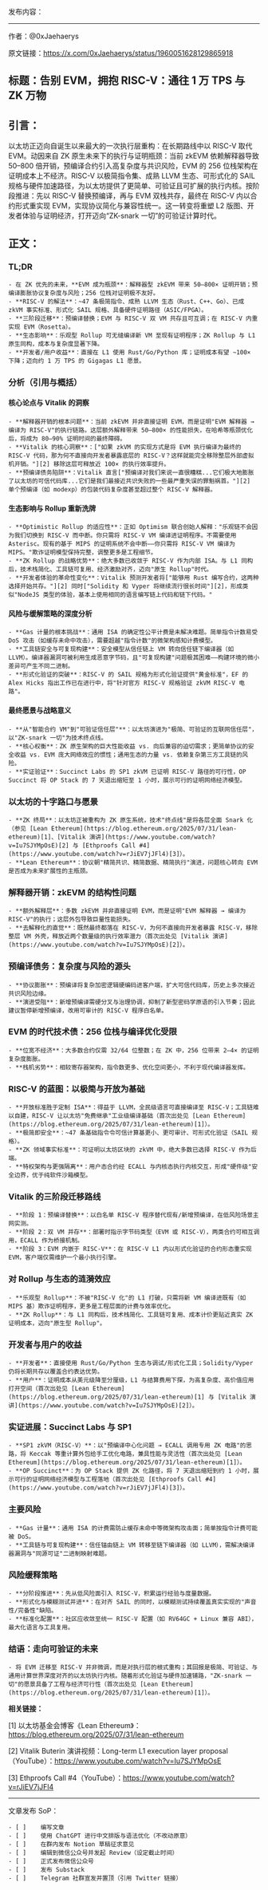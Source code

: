 发布内容：

---

作者：@0xJaehaerys

原文链接：https://x.com/0xJaehaerys/status/1960051628129865918

## 标题：告别 EVM，拥抱 RISC-V：通往 1 万 TPS 与 ZK 万物

## 引言：

以太坊正迈向自诞生以来最大的一次执行层重构：在长期路线中以 RISC-V 取代 EVM。动因来自 ZK 原生未来下的执行与证明瓶颈：当前 zkEVM 依赖解释器导致 50–800 倍开销，预编译合约引入高复杂度与共识风险，EVM 的 256 位栈架构在证明成本上不经济。RISC-V 以极简指令集、成熟 LLVM 生态、可形式化的 SAIL 规格与硬件加速路径，为以太坊提供了更简单、可验证且可扩展的执行内核。按阶段推进：先以 RISC-V 替换预编译，再与 EVM 双栈共存，最终在 RISC-V 内以合约形式重实现 EVM，实现协议简化与兼容性统一。这一转变将重塑 L2 版图、开发者体验与证明经济，打开迈向“ZK-snark 一切”的可验证计算时代。

## 正文：

### TL;DR

    - 在 ZK 优先的未来，**EVM 成为瓶颈**：解释器型 zkEVM 带来 50–800× 证明开销；预编译膨胀协议复杂度与风险；256 位栈对证明极不友好。
    - **RISC-V 的解法**：~47 条极简指令、成熟 LLVM 生态（Rust、C++、Go）、已成 zkVM 事实标准、形式化 SAIL 规格、具备硬件证明路径（ASIC/FPGA）。
    - **三阶段迁移**：预编译替换；EVM 与 RISC-V 双 VM 共存且可互调；在 RISC-V 内重实现 EVM（Rosetta）。
    - **生态影响**：乐观型 Rollup 可无缝编译新 VM 至现有证明程序；ZK Rollup 与 L1 原生同构，成本与复杂度显著下降。
    - **开发者/用户收益**：直接在 L1 使用 Rust/Go/Python 库；证明成本有望 ~100× 下降；迈向约 1 万 TPS 的 Gigagas L1 愿景。

### 分析（引用与概括）

#### 核心论点与 Vitalik 的洞察
    - **解释器开销的根本问题**：当前 zkEVM 并非直接证明 EVM，而是证明"EVM 解释器 → 编译为 RISC-V"的执行链路。这层额外解释带来 50–800× 的性能损失，在哈希等瓶颈优化后，将成为 80–90% 证明时间的最终障碍。
    - **Vitalik 的核心洞察**：["如果 zkVM 的实现方式是将 EVM 执行编译为最终的 RISC-V 代码，那为何不直接向开发者暴露底层的 RISC-V？这样就能完全移除整层外部虚拟机开销。"][2] 移除这层可释放近 100× 的执行效率提升。
    - **预编译债务陷阱**：Vitalik 直言["预编译对我们来说一直很糟糕...它们极大地膨胀了以太坊的可信代码库...它们是我们最接近共识失败的一些最严重失误的罪魁祸首。"][2] 单个预编译（如 modexp）的包装代码复杂度甚至超过整个 RISC-V 解释器。

#### 生态影响与 Rollup 重新洗牌
    - **Optimistic Rollup 的适应性**：正如 Optimism 联合创始人解释："乐观链不会因为我们切换到 RISC-V 而中断。你只需将 RISC-V VM 编译进证明程序。不需要使用 Asterisc。现有的基于 MIPS 的证明系统不会中断——你只需将 RISC-V VM 编译为 MIPS。"欺诈证明模型保持完整，调整更多是工程细节。
    - **ZK Rollup 的战略优势**：绝大多数已收敛于 RISC-V 作为内部 ISA。与 L1 同构后，技术栈简化、工具链可复用、经济激励对齐，迈向"原生 Rollup"时代。
    - **开发者体验的革命性变化**：Vitalik 预测开发者将["能够用 Rust 编写合约，这两种选择开始共存。"][2] 同时["Solidity 和 Vyper 将继续流行很长时间"][2]，形成类似"NodeJS 类型的体验，基本上使用相同的语言编写链上代码和链下代码。"

#### 风险与缓解策略的深度分析
    - **Gas 计量的根本挑战**：通用 ISA 的确定性公平计费是未解决难题。简单指令计数易受 DoS 攻击（如缓存未命中攻击），需要超越"指令计数"的微架构感知计费模型。
    - **工具链安全与可复现构建**：安全模型从信任链上 VM 转向信任链下编译器（如 LLVM）。编译器漏洞可被利用生成恶意字节码，且"可复现构建"问题极其困难——构建环境的微小差异可产生不同二进制。
    - **形式化验证的突破**：RISC-V 的 SAIL 规格为形式化验证提供"黄金标准"，EF 的 Alex Hicks 指出工作已在进行中，将"针对官方 RISC-V 规格验证 zkVM RISC-V 电路"。

#### 最终愿景与战略意义
    - **从"智能合约 VM"到"可验证信任层"**：以太坊演进为"极简、可验证的互联网信任层"，以"ZK-snark 一切"为技术终点线。
    - **核心权衡**：ZK 原生架构的巨大性能收益 vs. 向后兼容的迫切需求；更简单协议的安全收益 vs. EVM 庞大网络效应的惯性；通用生态的力量 vs. 依赖复杂第三方工具链的风险。
    - **实证验证**：Succinct Labs 的 SP1 zkVM 已证明 RISC-V 路径的可行性，OP Succinct 将 OP Stack 的 7 天退出缩短至 1 小时，展示可行的证明网络经济模型。

### 以太坊的十字路口与愿景

    - **ZK 终局**：以太坊正被重构为 ZK 原生系统，技术"终点线"是将各层全面 Snark 化（参见 [Lean Ethereum](https://blog.ethereum.org/2025/07/31/lean-ethereum)[1]、[Vitalik 演讲](https://www.youtube.com/watch?v=Iu7SJYMpOsE)[2] 与 [Ethproofs Call #4](https://www.youtube.com/watch?v=rJiEV7jJFl4)[3]）。
    - **Lean Ethereum**：协议朝"精简共识、精简数据、精简执行"演进，问题核心转向 EVM 是否成为未来扩展性的主瓶颈。

### 解释器开销：zkEVM 的结构性问题

    - **额外解释层**：多数 zkEVM 并非直接证明 EVM，而是证明"EVM 解释器 → 编译为 RISC-V"的执行；这层外包导致巨量性能损失。
    - **去解释化的直觉**：既然最终都落在 RISC-V，为何不直接向开发者暴露 RISC-V，移除整层 VM 外壳，释放近两个数量级的执行效率潜力（首次出处见 [Vitalik 演讲](https://www.youtube.com/watch?v=Iu7SJYMpOsE)[2]）。

### 预编译债务：复杂度与风险的源头

    - **协议膨胀**：预编译将复杂加密逻辑硬编码进客户端，扩大可信代码库，历史上多次接近共识风险边缘。
    - **演进受阻**：新增预编译需硬分叉与治理协调，抑制了新型密码学原语的引入节奏；因此建议暂停新增预编译，改用可审计的 RISC-V 程序白名单。

### EVM 的时代技术债：256 位栈与编译优化受限

    - **位宽不经济**：大多数合约仅需 32/64 位整数；在 ZK 中，256 位带来 2–4× 的证明复杂度膨胀。
    - **栈机劣势**：相较寄存器架构，指令数更多、优化空间更小，不利于现代编译器发挥。

### RISC-V 的蓝图：以极简与开放为基础

    - **开放标准胜于定制 ISA**：得益于 LLVM，全民级语言可直接编译至 RISC-V；工具链难以自建，RISC-V 让以太坊"免费继承"工业级编译基础（首次出处见 [Lean Ethereum](https://blog.ethereum.org/2025/07/31/lean-ethereum)[1]）。
    - **极简即安全**：~47 条基础指令令可信计算基更小、更可审计、可形式化验证（SAIL 规格）。
    - **ZK 领域事实标准**：可证明以太坊区块的 zkVM 中，绝大多数已选择 RISC-V 作为后端。
    - **特权架构与更强隔离**：用户态合约经 ECALL 与内核态执行内核交互，形成"硬件级"安全边界，优于纯软件沙箱模型。

### Vitalik 的三阶段迁移路线

    - **阶段 1：预编译替换**：以白名单 RISC-V 程序替代现有/新增预编译，在低风险场景主网实测。
    - **阶段 2：双 VM 并存**：部署时指示字节码类型（EVM 或 RISC-V），两类合约可相互调用，ECALL 作为桥接机制。
    - **阶段 3：EVM 内嵌于 RISC-V**：在 RISC-V L1 内以形式化验证的合约形态重实现 EVM，客户端仅需维护一个最小执行引擎。

### 对 Rollup 与生态的涟漪效应

    - **乐观型 Rollup**：不被"RISC-V 化"的 L1 打破，只需将新 VM 编译进既有（如 MIPS 基）欺诈证明程序，更多是工程层面的计费与效率优化。
    - **ZK Rollup**：与 L1 同构后，技术栈简化、工具链可复用、成本计价更贴近真实 ZK 证明成本，迈向"原生型 Rollup"。

### 开发者与用户的收益

    - **开发者**：直接使用 Rust/Go/Python 生态与调试/形式化工具；Solidity/Vyper 仍将长期共存以覆盖合约表达优势。
    - **用户**：证明成本从美元级降至分厘级，L1 与结算费用下探，为高复杂度、高价值应用打开空间（首次出处见 [Lean Ethereum](https://blog.ethereum.org/2025/07/31/lean-ethereum)[1] 与 [Vitalik 演讲](https://www.youtube.com/watch?v=Iu7SJYMpOsE)[2]）。

### 实证进展：Succinct Labs 与 SP1

    - **SP1 zkVM（RISC-V）**：以"预编译中心化问题 → ECALL 调用专用 ZK 电路"的思路，将 Keccak 等重计算外包给手工优化电路，兼具性能与灵活性（首次出处见 [Lean Ethereum](https://blog.ethereum.org/2025/07/31/lean-ethereum)[1]）。
    - **OP Succinct**：为 OP Stack 提供 ZK 化路径，将 7 天退出缩短到约 1 小时，展示可行的证明网络经济模型与工程落地（首次出处见 [Ethproofs Call #4](https://www.youtube.com/watch?v=rJiEV7jJFl4)[3]）。

### 主要风险

    - **Gas 计量**：通用 ISA 的计费需防止缓存未命中等微架构攻击面；简单按指令计费可能被 DoS。
    - **工具链与可复现构建**：信任锚由链上 VM 转移至链下编译器（如 LLVM），需解决编译器漏洞与"同源可证"二进制映射难题。

### 风险缓释策略

    - **分阶段推进**：先从低风险面引入 RISC-V，积累运行经验与度量数据。
    - **形式化与模糊测试并进**：在对齐 SAIL 的同时，以模糊测试持续覆盖真实实现的"声音性/完备性"缺陷。
    - **标准化配置**：社区应收敛至统一 RISC-V 配置（如 RV64GC + Linux 兼容 ABI），最大化语言与工具复用。

### 结语：走向可验证的未来

    - 将 EVM 迁移至 RISC-V 并非微调，而是对执行层的根式重构；其回报是极简、可验证、与通用计算世界深度对齐的以太坊执行内核。随着形式化验证与硬件加速铺路，"ZK-snark 一切"的愿景具备了工程与经济可行性（首次出处见 [Lean Ethereum](https://blog.ethereum.org/2025/07/31/lean-ethereum)[1]）。

**相关链接：**

[1] 以太坊基金会博客《Lean Ethereum》：https://blog.ethereum.org/2025/07/31/lean-ethereum

[2] Vitalik Buterin 演讲视频：Long-term L1 execution layer proposal（YouTube）：https://www.youtube.com/watch?v=Iu7SJYMpOsE

[3] Ethproofs Call #4（YouTube）：https://www.youtube.com/watch?v=rJiEV7jJFl4

---

文章发布 SoP：

    - [ ]    编写文章
    - [ ]    使用 ChatGPT 进行中文排版与语法优化（不改动原意）
    - [ ]    在群内发布 Notion 草稿征求意见
    - [ ]    编辑到微信公众号并发起 Review（设定截止时间）
    - [ ]    正式发布微信公众号
    - [ ]    发布 Substack
    - [ ]    Telegram 社群宣发并置顶（引用 Twitter 链接）
